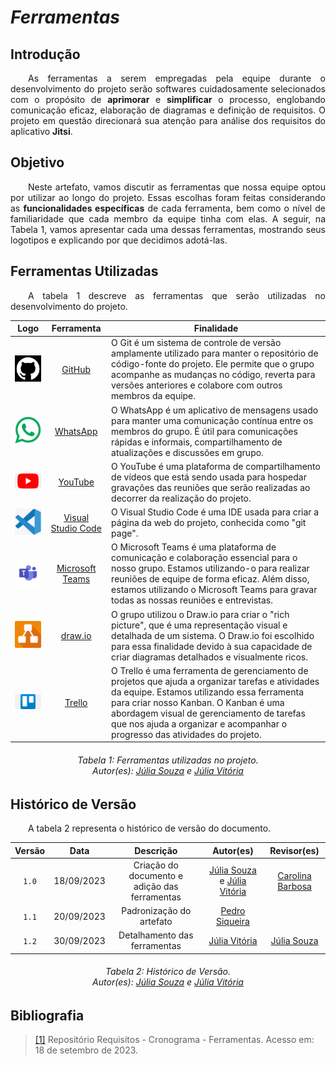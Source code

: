 # ***Ferramentas***

## **Introdução**
<p align="justify">
&emsp;&emsp;As ferramentas a serem empregadas pela equipe durante o desenvolvimento do projeto serão softwares cuidadosamente selecionados com o propósito de <b>aprimorar</b> e <b>simplificar</b> o processo, englobando comunicação eficaz, elaboração de diagramas e definição de requisitos. O projeto em questão direcionará sua atenção para análise dos requisitos do aplicativo <b>Jitsi</b>.
</p>

## **Objetivo**
<p align="justify">
&emsp;&emsp;Neste artefato, vamos discutir as ferramentas que nossa equipe optou por utilizar ao longo do projeto. Essas escolhas foram feitas considerando as <b>funcionalidades específicas</b> de cada ferramenta, bem como o nível de familiaridade que cada membro da equipe tinha com elas. A seguir, na Tabela 1, vamos apresentar cada uma dessas ferramentas, mostrando seus logotipos e explicando por que decidimos adotá-las.
</p>

## **Ferramentas Utilizadas**
<p align="justify">
&emsp;&emsp;A tabela 1 descreve as ferramentas que serão utilizadas no desenvolvimento do projeto.
</p>

|                                                                   Logo                                                                    |                             Ferramenta                              | Finalidade                                                                                        |
|:-----------------------------------------------------------------------------------------------------------------------------------------:|:-------------------------------------------------------------------:|---------------------------------------------------------------------------------------------------|
|   <img src="https://raw.githubusercontent.com/Requisitos-de-Software/2023.2-Jitsi/main/docs/assets/github.png" alt="Github" width=75px>   |                    [GitHub](https://github.com)                     |O Git é um sistema de controle de versão amplamente utilizado para manter o repositório de código-fonte do projeto. Ele permite que o grupo acompanhe as mudanças no código, reverta para versões anteriores e colabore com outros membros da equipe.                     |
| <img src="https://raw.githubusercontent.com/Requisitos-de-Software/2023.2-Jitsi/main/docs/assets/whatsapp.png" alt="Whatsapp" width=75px> |                [WhatsApp](https://www.whatsapp.com/)                | O WhatsApp é um aplicativo de mensagens usado para manter uma comunicação contínua entre os membros do grupo. É útil para comunicações rápidas e informais, compartilhamento de atualizações e discussões em grupo. |
|  <img src="https://raw.githubusercontent.com/Requisitos-de-Software/2023.2-Jitsi/main/docs/assets/youtube.png" alt="YouTube" width=75px>  |                   [YouTube](https://youtube.com)                    | O YouTube é uma plataforma de compartilhamento de vídeos que está sendo usada para hospedar gravações das reuniões que serão realizadas ao decorrer da realização do projeto.                                                  |
|   <img src="https://raw.githubusercontent.com/Requisitos-de-Software/2023.2-Jitsi/main/docs/assets/vscode.png" alt="VScode" width=75px>   |         [Visual Studio Code](https://code.visualstudio.com)         | O Visual Studio Code é uma IDE usada para criar a página da web do projeto, conhecida como "git page".                                                 |
|    <img src="https://raw.githubusercontent.com/Requisitos-de-Software/2023.2-Jitsi/main/docs/assets/teams.png" alt="Teams" width=75px>    | [Microsoft Teams](https://www.microsoft.com/pt-br/microsoft-teams/) | O Microsoft Teams é uma plataforma de comunicação e colaboração essencial para o nosso grupo. Estamos utilizando-o para realizar reuniões de equipe de forma eficaz. Além disso, estamos utilizando o Microsoft Teams para gravar todas as nossas reuniões e entrevistas.         |
|   <img src="https://raw.githubusercontent.com/Requisitos-de-Software/2023.2-Jitsi/main/docs/assets/drawio.png" alt="Drawio" width=75px>   |                 [draw.io](https://www.drawio.com/)                  | O grupo utilizou o Draw.io para criar o "rich picture", que é uma representação visual e detalhada de um sistema. O Draw.io foi escolhido para essa finalidade devido à sua capacidade de criar diagramas detalhados e visualmente ricos.                                                        |
|  <img src="https://raw.githubusercontent.com/Requisitos-de-Software/2023.2-Jitsi/main/docs/assets/trello.png" alt="Trello" width=110px>   |                  [Trello](https://www.trello.com/)                  | O Trello é uma ferramenta de gerenciamento de projetos que ajuda a organizar tarefas e atividades da equipe. Estamos utilizando essa ferramenta para criar nosso Kanban. O Kanban é uma abordagem visual de gerenciamento de tarefas que nos ajuda a organizar e acompanhar o progresso das atividades do projeto.                                                  |

<h6 align = "center"> Tabela 1: Ferramentas utilizadas no projeto.
<br>Autor(es): <a href="https://github.com/JuliaSSouza">Júlia Souza</a> e <a href="https://github.com/Juhvitoria4">Júlia Vitória</a></h6>

## **Histórico de Versão**
<p align="justify">
&emsp;&emsp;A tabela 2 representa o histórico de versão do documento.
</p>

| Versão |    Data    |                   Descrição                   |                                            Autor(es)                                            |                     Revisor(es)                     |
|:------:|:----------:|:---------------------------------------------:|:-----------------------------------------------------------------------------------------------:|:---------------------------------------------------:|
| `1.0`  | 18/09/2023 | Criação do documento e adição das ferramentas | [Júlia Souza](https://github.com/JuliaSSouza) e [Júlia Vitória](https://github.com/Juhvitoria4) | [Carolina Barbosa](https://github.com/CarolinaBarb) |
| `1.1`  | 20/09/2023 |           Padronização do artefato            |                          [Pedro Siqueira](https://github.com/PedroSiq)                          |                                                     |
| `1.2`  | 30/09/2023 | Detalhamento das ferramentas | [Júlia Vitória](https://github.com/Juhvitoria4) |[Júlia Souza](https://github.com/JuliaSSouza) |
<center>
<h6> Tabela 2: Histórico de Versão.
<br> Autor(es): <a href="https://github.com/JuliaSSouza">Júlia Souza</a> e <a href="https://github.com/Juhvitoria4">Júlia Vitória</a></h6>
</center>

## **Bibliografia**
> <a href="https://github.com/Requisitos-de-Software/2023.2-Jitsi">[1]</a> Repositório Requisitos - Cronograma - Ferramentas. Acesso em: 18 de setembro de 2023.